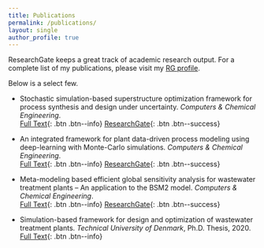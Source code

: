 ```yaml
---
title: Publications 
permalink: /publications/
layout: single
author_profile: true
---
```


ResearchGate keeps a great track of academic research output. For a complete list of my publications, please visit my [RG profile](https://www.researchgate.net/profile/Resul-Al/research).

Below is a select few.

- Stochastic simulation-based superstructure optimization framework for process synthesis and design under uncertainty. _Computers & Chemical Engineering_.\
[Full Text](https://doi.org/10.1016/j.compchemeng.2020.107118){: .btn .btn--info}
[ResearchGate](https://www.researchgate.net/publication/347006676_Stochastic_simulation-based_superstructure_optimization_framework_for_process_synthesis_and_design_under_uncertainty){: .btn .btn--success}

- An integrated framework for plant data-driven process modeling using deep-learning with Monte-Carlo simulations. _Computers & Chemical Engineering_.\
[Full Text](https://doi.org/10.1016/j.compchemeng.2020.107071){: .btn .btn--info}
[ResearchGate](https://www.researchgate.net/publication/343801798_An_integrated_framework_for_plant_data-driven_process_modeling_using_deep-learning_with_Monte-Carlo_simulations){: .btn .btn--success}


- Meta-modeling based efficient global sensitivity analysis for wastewater treatment plants – An application to the BSM2 model. _Computers & Chemical Engineering_.\
[Full Text](https://doi.org/10.1016/j.compchemeng.2019.05.015){: .btn .btn--info}
[ResearchGate](https://www.researchgate.net/publication/333253637_Meta-modeling_based_efficient_global_sensitivity_analysis_for_wastewater_treatment_plants_-_An_application_to_the_BSM2_model){: .btn .btn--success}

- Simulation-based framework for design and optimization of wastewater treatment plants. _Technical University of Denmark_, Ph.D. Thesis, 2020. [Full Text](https://orbit.dtu.dk/en/publications/simulation-based-framework-for-design-and-optimization-of-wastewa){: .btn .btn--info}